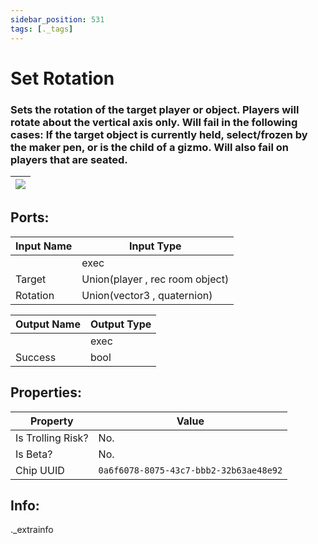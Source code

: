 ```yaml
---
sidebar_position: 531
tags: [._tags]
---
```


# Set Rotation


### Sets the rotation of the target player or object. Players will rotate about the vertical axis only. Will fail in the following cases: If the target object is currently held, select/frozen by the maker pen, or is the child of a gizmo. Will also fail on players that are seated.

| ![](https://images-ext-2.discordapp.net/external/MPmIaQzlEPmgGWlgi-WxBBXt0Bjv_zWPkg1y1f_sy3s/https/www.recroomcircuits.com/image/circuit/absolute-value?width=206&height=108) |
|-----|

## Ports:

| Input Name | Input Type |
|-----------|-----------|
|  | exec |
| Target | Union(player , rec room object) |
| Rotation | Union(vector3 , quaternion) |

| Output Name | Output Type |
|-----------|-----------|
|  | exec |
| Success | bool |

## Properties:

| Property  | Value |
|-------------------|-----------|
| Is Trolling Risk? | No. |
| Is Beta? | No. |
| Chip UUID | `0a6f6078-8075-43c7-bbb2-32b63ae48e92` |

## Info:
._extrainfo